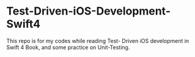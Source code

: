 # Test-Driven-iOS-Development-Swift4
This repo is for my codes while reading Test- Driven iOS development in Swift 4 Book, and some practice on Unit-Testing.
